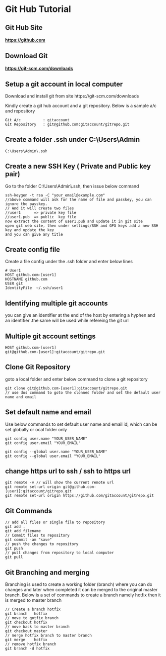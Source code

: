 
# Git Hub Tutorial

## Git Hub Site
#### https://github.com
## Download Git
#### https://git-scm.com/downloads



## Setup a git account in local computer

<p>
Download and install git from site https://git-scm.com/downloads
</p>

<p>
Kindly create a git hub account and a git repository. Below is a sample a/c and repository
</p>

```
Git A/c          : gitaccount
Git Repository   : git@github.com:gitaccount/gitrepo.git
```


## Create a folder .ssh under C:\Users\Admin 
```
C:\Users\Admin\.ssh
```

## Create a new SSH Key ( Private and Public key pair)

<p>Go to the folder C:\Users\Admin\.ssh, then issue below command</p>

```
ssh-keygen -t rsa -C "your_email@example.com"
//above command will ask for the name of file and passkey, you can ignore the passkey.
// And it will create two files 
//user1      => private key file
//user1.pub  => public  key file 
now extract the content of user1.pub and update it in git site
open git web site, then under settings/SSH and GPG keys add a new SSH key and update the key
and you can give any title
```

## Create config file
<p>
Create a file config under the .ssh folder and enter below lines
</p>

```
# User1
HOST github.com-[user1]
HOSTNAME github.com
USER git
IdentityFile  ~/.ssh/user1
```

## Identifying multiple git accounts
<p>
you can give an identifier at the end of the host by entering a hyphen and an identifier
.the same will be used while refereing the git url
</p>

## Multiple git account settings
```
HOST github.com-[user1] 
git@github.com-[user1]:gitaccount/gitrepo.git
```

## Clone Git Repository
<p> goto a local folder and enter below command to clone a git repository </p>

```
git clone git@github.com-[user1]:gitaccount/gitrepo.git
// use dos command to goto the clonned folder and set the default user name and email

```


## Set default name and email
<p>
Use below commands to set default user name and email id, which can be set globally or ocal folder only
</p>

```
git config user.name "YOUR_USER_NAME"
git config user.email "YOUR_EMAIL"

git config --global user.name "YOUR_USER_NAME"
git config --global user.email "YOUR_EMAIL"
```

## change https url to ssh / ssh to https url
```
git remote -v // will show the current remote url
git remote set-url origin git@github.com-[user1]:gitaccount/gitrepo.git 
git remote set-url origin https://github.com/gitaccount/gitrepo.git

```

## Git Commands
```
// add all files or single file to repository
git add .
git add filename
// Commit files to repository
git commit -am "save"
// push the changes to repository
git push
// pull changes from repository to local computer
git pull
```

## Git Branching and merging
<p>
Branching is used to create a working folder (branch) where you can do changes and later when completed it can be merged to the original master branch. Below is a set of commands to create a branch namely hotfix then it is merged to master branch
</p>

```
// Create a branch hotfix
git branch   hotfix
// move to gotfix branch
git checkout hotfix
// move back to master branch
git checkout master
// merge hotfix branch to master branch
git merge    hotfix
// remove hotfix branch
git branch -d hotfix
```
